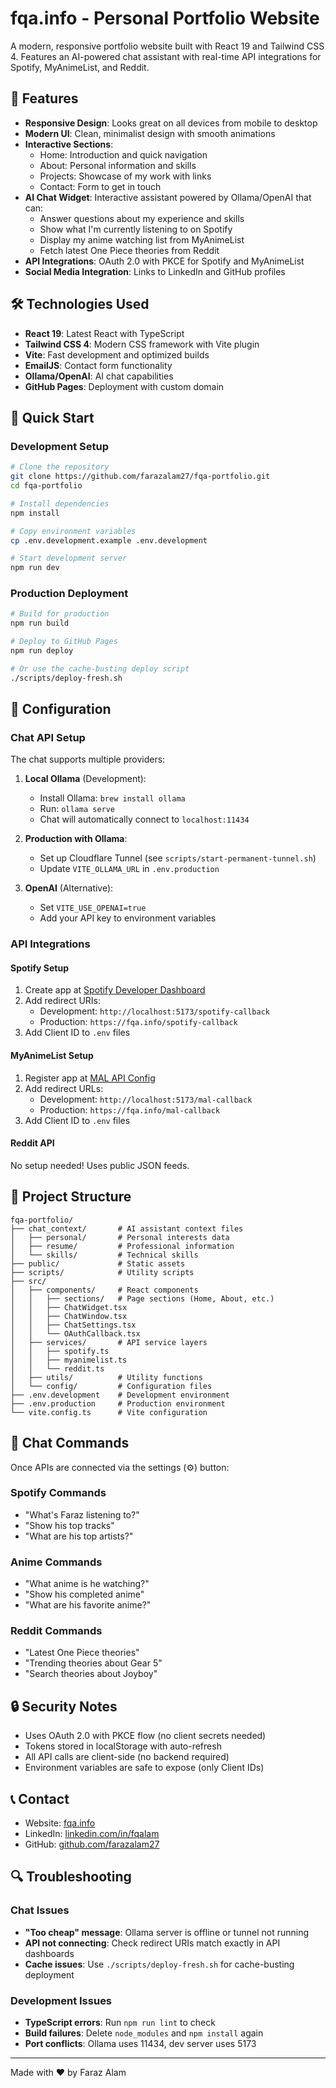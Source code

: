 # fqa.info - Personal Portfolio Website

A modern, responsive portfolio website built with React 19 and Tailwind CSS 4. Features an AI-powered chat assistant with real-time API integrations for Spotify, MyAnimeList, and Reddit.

## 🌟 Features

- **Responsive Design**: Looks great on all devices from mobile to desktop
- **Modern UI**: Clean, minimalist design with smooth animations
- **Interactive Sections**:
  - Home: Introduction and quick navigation
  - About: Personal information and skills
  - Projects: Showcase of my work with links
  - Contact: Form to get in touch
- **AI Chat Widget**: Interactive assistant powered by Ollama/OpenAI that can:
  - Answer questions about my experience and skills
  - Show what I'm currently listening to on Spotify
  - Display my anime watching list from MyAnimeList
  - Fetch latest One Piece theories from Reddit
- **API Integrations**: OAuth 2.0 with PKCE for Spotify and MyAnimeList
- **Social Media Integration**: Links to LinkedIn and GitHub profiles

## 🛠️ Technologies Used

- **React 19**: Latest React with TypeScript
- **Tailwind CSS 4**: Modern CSS framework with Vite plugin
- **Vite**: Fast development and optimized builds
- **EmailJS**: Contact form functionality
- **Ollama/OpenAI**: AI chat capabilities
- **GitHub Pages**: Deployment with custom domain

## 🚀 Quick Start

### Development Setup

```bash
# Clone the repository
git clone https://github.com/farazalam27/fqa-portfolio.git
cd fqa-portfolio

# Install dependencies
npm install

# Copy environment variables
cp .env.development.example .env.development

# Start development server
npm run dev
```

### Production Deployment

```bash
# Build for production
npm run build

# Deploy to GitHub Pages
npm run deploy

# Or use the cache-busting deploy script
./scripts/deploy-fresh.sh
```

## 🔧 Configuration

### Chat API Setup

The chat supports multiple providers:

1. **Local Ollama** (Development):
   - Install Ollama: `brew install ollama`
   - Run: `ollama serve`
   - Chat will automatically connect to `localhost:11434`

2. **Production with Ollama**:
   - Set up Cloudflare Tunnel (see `scripts/start-permanent-tunnel.sh`)
   - Update `VITE_OLLAMA_URL` in `.env.production`

3. **OpenAI** (Alternative):
   - Set `VITE_USE_OPENAI=true`
   - Add your API key to environment variables

### API Integrations

#### Spotify Setup
1. Create app at [Spotify Developer Dashboard](https://developer.spotify.com/dashboard)
2. Add redirect URIs:
   - Development: `http://localhost:5173/spotify-callback`
   - Production: `https://fqa.info/spotify-callback`
3. Add Client ID to `.env` files

#### MyAnimeList Setup
1. Register app at [MAL API Config](https://myanimelist.net/apiconfig)
2. Add redirect URLs:
   - Development: `http://localhost:5173/mal-callback`
   - Production: `https://fqa.info/mal-callback`
3. Add Client ID to `.env` files

#### Reddit API
No setup needed! Uses public JSON feeds.

## 📁 Project Structure

```
fqa-portfolio/
├── chat_context/       # AI assistant context files
│   ├── personal/       # Personal interests data
│   ├── resume/         # Professional information
│   └── skills/         # Technical skills
├── public/             # Static assets
├── scripts/            # Utility scripts
├── src/
│   ├── components/     # React components
│   │   ├── sections/   # Page sections (Home, About, etc.)
│   │   ├── ChatWidget.tsx
│   │   ├── ChatWindow.tsx
│   │   ├── ChatSettings.tsx
│   │   └── OAuthCallback.tsx
│   ├── services/       # API service layers
│   │   ├── spotify.ts
│   │   ├── myanimelist.ts
│   │   └── reddit.ts
│   ├── utils/          # Utility functions
│   └── config/         # Configuration files
├── .env.development    # Development environment
├── .env.production     # Production environment
└── vite.config.ts      # Vite configuration
```

## 🤖 Chat Commands

Once APIs are connected via the settings (⚙️) button:

### Spotify Commands
- "What's Faraz listening to?"
- "Show his top tracks"
- "What are his top artists?"

### Anime Commands
- "What anime is he watching?"
- "Show his completed anime"
- "What are his favorite anime?"

### Reddit Commands
- "Latest One Piece theories"
- "Trending theories about Gear 5"
- "Search theories about Joyboy"

## 🔒 Security Notes

- Uses OAuth 2.0 with PKCE flow (no client secrets needed)
- Tokens stored in localStorage with auto-refresh
- All API calls are client-side (no backend required)
- Environment variables are safe to expose (only Client IDs)

## 📞 Contact

- Website: [fqa.info](https://fqa.info)
- LinkedIn: [linkedin.com/in/fqalam](https://www.linkedin.com/in/fqalam)
- GitHub: [github.com/farazalam27](https://www.github.com/farazalam27)

## 🔍 Troubleshooting

### Chat Issues
- **"Too cheap" message**: Ollama server is offline or tunnel not running
- **API not connecting**: Check redirect URIs match exactly in API dashboards
- **Cache issues**: Use `./scripts/deploy-fresh.sh` for cache-busting deployment

### Development Issues
- **TypeScript errors**: Run `npm run lint` to check
- **Build failures**: Delete `node_modules` and `npm install` again
- **Port conflicts**: Ollama uses 11434, dev server uses 5173

---

Made with ❤️ by Faraz Alam

